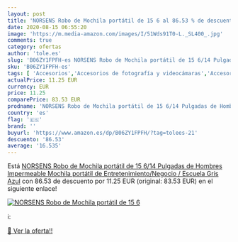 ```yaml
---
layout: post
title: 'NORSENS Robo de Mochila portátil de 15 6 al 86.53 % de descuento'
date: 2020-08-15 06:55:20
image: 'https://m.media-amazon.com/images/I/51Wds91T0-L._SL400_.jpg'
comments: true
category: ofertas
author: 'tole.es'
slug: 'B06ZY1FPFH-es NORSENS Robo de Mochila portátil de 15 6/14 Pulgadas de...'
sku: 'B06ZY1FPFH-es'
tags: [ 'Accesorios','Accesorios de fotografía y videocámaras','Accesorios para portátiles y netbooks','Bolsas y fundas para cámaras compactas','Bolsas y fundas para cámaras digitales','Bolsas y fundas para cámaras,  videocámaras y prismáticos','Bolsas y fundas para portátiles y netbooks','Electrónica','Fotografía y videocámaras','Informática','Mochilas para portátiles y netbooks','mochila', ]
actualPrice: 11.25 EUR
currency: EUR
price: 11.25
comparePrice: 83.53 EUR
prodname: 'NORSENS Robo de Mochila portátil de 15 6/14 Pulgadas de Hombres Impermeable Mochila portátil de Entretenimiento/Negocio / Escuela Gris Azul'
country: 'es'
flag: '🇪🇸'
brand: ''
buyurl: 'https://www.amazon.es/dp/B06ZY1FPFH/?tag=tolees-21'
descuento: '86.53'
average: '16.535'
---
```


Está [NORSENS Robo de Mochila portátil de 15 6/14 Pulgadas de Hombres Impermeable Mochila portátil de Entretenimiento/Negocio / Escuela Gris Azul](https://www.amazon.es/dp/B06ZY1FPFH/?tag=tolees-21) con 86.53 de descuento por 11.25 EUR (original: 83.53 EUR) en el siguiente enlace!

[![NORSENS Robo de Mochila portátil de 15 6](https://m.media-amazon.com/images/I/51Wds91T0-L._SL400_.jpg)](https://www.amazon.es/dp/B06ZY1FPFH/?tag=tolees-21)

ℹ️:


[🛒 Ver la oferta!!](https://www.amazon.es/dp/B06ZY1FPFH/?tag=tolees-21)
